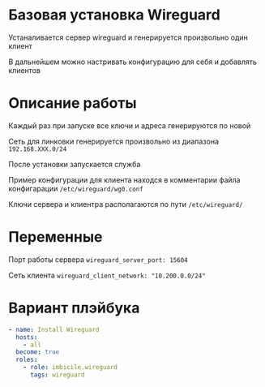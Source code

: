 # Базовая установка Wireguard

Устаналивается сервер wireguard и генерируется произвольно один клиент

В дальнейшем можно настривать конфигурацию для себя и добавлять клиентов

# Описание работы

Каждый раз при запуске все ключи и адреса генерируются по новой

Сеть для линковки генерируется произвольно из диапазона `192.168.XXX.0/24`

После установки запускается служба

Пример конфигурации для клиента находся в комментарии файла конфигарации `/etc/wireguard/wg0.conf`

Ключи сервера и клиентра располагаются по пути `/etc/wireguard/`

# Переменные

Порт работы сервера `wireguard_server_port: 15604`

Сеть клиента `wireguard_client_network: "10.200.0.0/24"`

# Вариант плэйбука

```yaml
- name: Install Wireguard
  hosts:
    - all
  become: true
  roles:
    - role: imbicile.wireguard
      tags: wireguard
```
